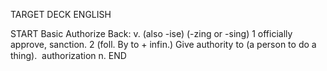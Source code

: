 TARGET DECK
ENGLISH

START
Basic
Authorize
Back: v. (also -ise) (-zing or -sing) 1 officially approve, sanction. 2 (foll. By to + infin.) Give authority to (a person to do a thing).  authorization n.
END
